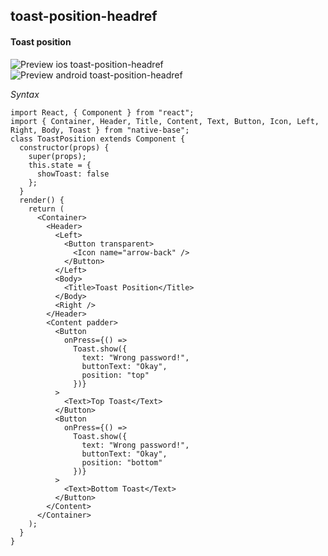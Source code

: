 ## toast-position-headref
#### Toast position

![Preview ios toast-position-headref](https://github.com/GeekyAnts/NativeBase-KitchenSink/raw/v2.4.9/screenshots/ios/toast-position.gif)
![Preview android toast-position-headref](https://github.com/GeekyAnts/NativeBase-KitchenSink/raw/v2.4.9/screenshots/android/toast-position.gif)

*Syntax*

<pre class="line-numbers"><code class="language-jsx">import React, { Component } from "react";
import { Container, Header, Title, Content, Text, Button, Icon, Left, Right, Body, Toast } from "native-base";
class ToastPosition extends Component {
  constructor(props) {
    super(props);
    this.state = {
      showToast: false
    };
  }
  render() {
    return (
      &lt;Container>
        &lt;Header>
          &lt;Left>
            &lt;Button transparent>
              &lt;Icon name="arrow-back" />
            &lt;/Button>
          &lt;/Left>
          &lt;Body>
            &lt;Title>Toast Position&lt;/Title>
          &lt;/Body>
          &lt;Right />
        &lt;/Header>
        &lt;Content padder>
          &lt;Button
            onPress={() =>
              Toast.show({
                text: "Wrong password!",
                buttonText: "Okay",
                position: "top"
              })}
          >
            &lt;Text>Top Toast&lt;/Text>
          &lt;/Button>
          &lt;Button
            onPress={() =>
              Toast.show({
                text: "Wrong password!",
                buttonText: "Okay",
                position: "bottom"
              })}
          >
            &lt;Text>Bottom Toast&lt;/Text>
          &lt;/Button>
        &lt;/Content>
      &lt;/Container>
    );
  }
}</code></pre><br />
